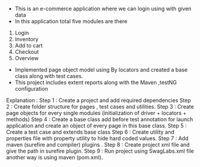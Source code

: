 - This is an e-commerce application where we can login using with given data
- In this application total five modules are there 
1. Login 
2. Inventory 
3. Add to cart 
4. Checkout 
5. Overview 

- Implemented page object model using By locators and created a base class along with test cases.
- This project includes extent reports along with the Maven ,testNG configuration 

Explanation : 
Step 1 : Create a project and add required dependencies 
Step 2 : Create folder structure for pages , test cases and utilities. 
Step 3 : Create page objects for every single modules (initialization of driver + locators + methods)
Step 4 : Create a base class add before test annotation for launch application and create an object of every page in this base class.
Step 5 : Create a test case and extends base class 
Step 6 : Create utility and properties file with property utility to hide hard coded values.
Step 7 : Add maven (surefire and compiler) plugins .
Step 8 : Create project xml file and give the path in surefire plugin.
Step 9 : Run project using SwagLabs.xml file another way is using maven (pom.xml).

